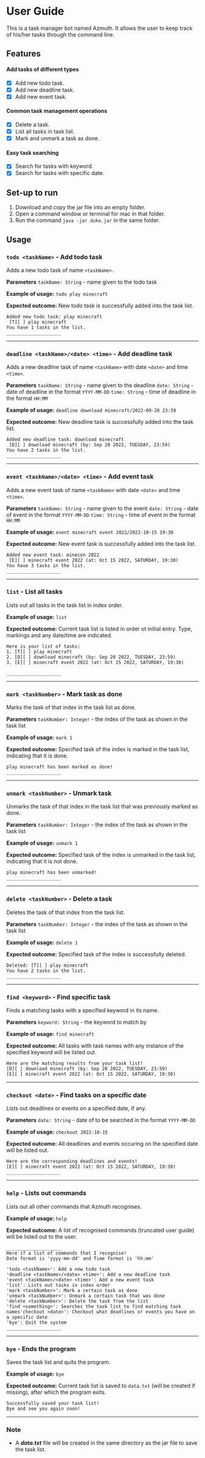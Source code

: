 # User Guide

This is a task manager bot named Azmuth. It allows the user to keep track of his/her tasks through the command line.

## Features

#### Add tasks of different types
- [x] Add new todo task.
- [x] Add new deadline task.
- [x] Add new event task.

#### Common task management operations
- [x] Delete a task.
- [x] List all tasks in task list.
- [x] Mark and unmark a task as done.

#### Easy task searching
- [x] Search for tasks with keyword.
- [x] Search for tasks with specific date.

## Set-up to run
1. Download and copy the jar file into an empty folder.
2. Open a command window or terminal for mac in that folder.
3. Run the command `java -jar duke.jar` in the same folder.

## Usage

### `todo <taskName>` - Add todo task
Adds a new todo task of name `<taskName>`.

**Parameters**
`taskName: String` - name given to the todo task

**Example of usage:**
`todo play minecraft`

**Expected outcome:**
New todo task is successfully added into the task list.
```
Added new todo task: play minecraft
 [T][ ] play minecraft
You have 1 tasks in the list.
____________________
```
---
### `deadline <taskName>/<date> <time>` - Add deadline task
Adds a new deadline task of name `<taskName>` with date `<date>` and time `<time>`.

**Parameters**
`taskName: String` - name given to the deadline
`date: String` - date of deadline in the format `YYYY-MM-DD`
`time: String` - time of deadline in the format `HH:MM`

**Example of usage:**
`deadline download minecraft/2022-09-20 23:59`

**Expected outcome:**
New deadline task is successfully added into the task list.
```
Added new deadline task: download minecraft
 [D][ ] download minecraft (by: Sep 20 2022, TUESDAY, 23:59)
You have 2 tasks in the list.
____________________
```
---
### `event <taskName>/<date> <time>` - Add event task
Adds a new event task of name `<taskName>` with date `<date>` and time `<time>`.

**Parameters**
`taskName: String` - name given to the event
`date: String` - date of event in the format `YYYY-MM-DD`
`time: String` - time of event in the format `HH:MM`

**Example of usage:**
`event minecraft event 2022/2022-10-15 19:30`

**Expected outcome:**
New event task is successfully added into the task list.
```
Added new event task: minecon 2022
 [E][ ] minecraft event 2022 (at: Oct 15 2022, SATURDAY, 19:30)
You have 3 tasks in the list.
____________________
```
---
### `list` - List all tasks
Lists out all tasks in the task list in index order.

**Example of usage:**
`list`

**Expected outcome:**
Current task list is listed in order ot initial entry. Type, markings and any date/time are indicated.
```
Here is your list of tasks:
1. [T][ ] play minecraft
2. [D][ ] download minecraft (by: Sep 20 2022, TUESDAY, 23:59)
3. [E][ ] minecraft event 2022 (at: Oct 15 2022, SATURDAY, 19:30)

____________________
```
---
### `mark <taskNumber>` - Mark task as done
Marks the task of that index in the task list as done.

**Parameters**
`taskNumber: Integer` - the index of the task as shown in the task list

**Example of usage:**
`mark 1`

**Expected outcome:**
Specified task of the index is marked in the task list, indicating that it is done.
```
play minecraft has been marked as done!
____________________
```
---
### `unmark <taskNumber>` - Unmark task
Unmarks the task of that index in the task list that was previously marked as done.

**Parameters**
`taskNumber: Integer` - the index of the task as shown in the task list

**Example of usage:**
`unmark 1`

**Expected outcome:**
Specified task of the index is unmarked in the task list, indicating that it is not done.
```
play minecraft has been unmarked!
____________________
```
---
### `delete <taskNumber>` - Delete a task
Deletes the task of that index from the task list.

**Parameters**
`taskNumber: Integer` - the index of the task as shown in the task list

**Example of usage:**
`delete 1`

**Expected outcome:**
Specified task of the index is successfully deleted.
```
Deleted: [T][ ] play minecraft
You have 2 tasks in the list.
____________________
```
---
### `find <keyword>` - Find specific task
Finds a matching tasks with a specified keyword in its name.

**Parameters**
`keyword: String` - the keyword to match by

**Example of usage:**
`find minecraft`

**Expected outcome:**
All tasks with task names with any instance of the specified keyword will be listed out.
```
Here are the matching results from your task list!
[D][ ] download minecraft (by: Sep 20 2022, TUESDAY, 23:59)
[E][ ] minecraft event 2022 (at: Oct 15 2022, SATURDAY, 19:30)
```
---
### `checkout <date>` - Find tasks on a specific date
Lists out deadlines or events on a specified date, if any.

**Parameters**
`date: String` - date of to be searched in the format `YYYY-MM-DD`

**Example of usage:**
`checkout 2022-10-15`

**Expected outcome:**
All deadlines and events occuring on the specified date will be listed out.
```
Here are the corresponding deadlines and events!
[E][ ] minecraft event 2022 (at: Oct 15 2022, SATURDAY, 19:30)
____________________
```
---
### `help` - Lists out commands
Lists out all other commands that Azmuth recognises.

**Example of usage:**
`help`

**Expected outcome:**
A list of recognised commands (truncated user guide) will be listed out to the user.
```
____________________
Here if a list of commands that I recognise!
Date format is 'yyyy-mm-dd' and Time format is 'hh:mm'

'todo <taskName>': Add a new todo task
'deadline <taskName>/<date> <time>': Add a new deadline task
'event <taskName>/<date> <time>': Add a new event task
'list': Lists out tasks in index order
'mark <taskNumber>': Mark a certain task as done
'unmark <taskNumber>': Unmark a certain task that was done
'delete <taskNumber>': Delete the task from the list
'find <something>': Searches the task list to find matching task names'checkout <date>': Checkout what deadlines or events you have on  a specific date
'bye': Quit the system
____________________
```
---
### `bye` - Ends the program
Saves the task list and quits the program.

**Example of usage:**
`bye`

**Expected outcome:**
Current task list is saved to `data.txt` (will be created if missing), after which the program exits.
```
Successfully saved your task list!
Bye and see you again soon!
```
---
### Note
- A ***data.txt*** file will be created in the same directory as the jar file to save the task list.